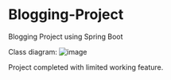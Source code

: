# Blogging-Project
Blogging Project using Spring Boot

Class diagram:
![image](https://github.com/siddharth-ranjan/Blogging-Project/assets/64868911/b61fbcad-7492-4a22-bac6-dc472f61ed92)

Project completed with limited working feature.